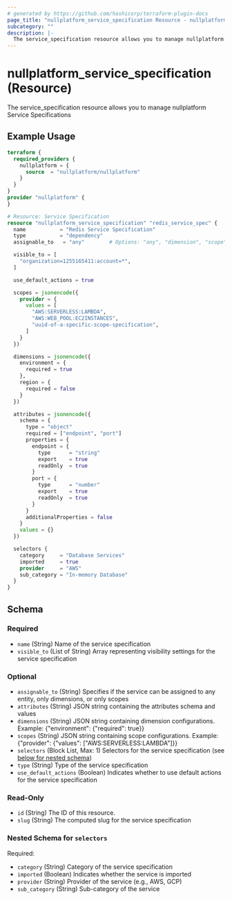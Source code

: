 ```yaml
---
# generated by https://github.com/hashicorp/terraform-plugin-docs
page_title: "nullplatform_service_specification Resource - nullplatform"
subcategory: ""
description: |-
  The service_specification resource allows you to manage nullplatform Service Specifications
---
```


# nullplatform_service_specification (Resource)

The service_specification resource allows you to manage nullplatform Service Specifications

## Example Usage

```terraform
terraform {
  required_providers {
    nullplatform = {
      source  = "nullplatform/nullplatform"
    }
  }
}
provider "nullplatform" {
}

# Resource: Service Specification
resource "nullplatform_service_specification" "redis_service_spec" {
  name           = "Redis Service Specification"
  type           = "dependency"
  assignable_to   = "any"        # Options: "any", "dimension", "scope"

  visible_to = [
    "organization=1255165411:account=*",
  ]

  use_default_actions = true

  scopes = jsonencode({
    provider = {
      values = [
        "AWS:SERVERLESS:LAMBDA",
        "AWS:WEB_POOL:EC2INSTANCES",
        "uuid-of-a-specific-scope-specification",
      ]
    }
  })

  dimensions = jsonencode({
    environment = {
      required = true
    },
    region = {
      required = false
    }
  })

  attributes = jsonencode({
    schema = {
      type = "object"
      required = ["endpoint", "port"]
      properties = {
        endpoint = {
          type      = "string"
          export    = true
          readOnly  = true
        }
        port = {
          type      = "number"
          export    = true
          readOnly  = true
        }
      }
      additionalProperties = false
    }
    values = {}
  })

  selectors {
    category     = "Database Services"
    imported     = true
    provider     = "AWS"
    sub_category = "In-memory Database"
  }
}
```

<!-- schema generated by tfplugindocs -->
## Schema

### Required

- `name` (String) Name of the service specification
- `visible_to` (List of String) Array representing visibility settings for the service specification

### Optional

- `assignable_to` (String) Specifies if the service can be assigned to any entity, only dimensions, or only scopes
- `attributes` (String) JSON string containing the attributes schema and values
- `dimensions` (String) JSON string containing dimension configurations. Example: {"environment": {"required": true}}
- `scopes` (String) JSON string containing scope configurations. Example: {"provider": {"values": ["AWS:SERVERLESS:LAMBDA"]}}
- `selectors` (Block List, Max: 1) Selectors for the service specification (see [below for nested schema](#nestedblock--selectors))
- `type` (String) Type of the service specification
- `use_default_actions` (Boolean) Indicates whether to use default actions for the service specification

### Read-Only

- `id` (String) The ID of this resource.
- `slug` (String) The computed slug for the service specification

<a id="nestedblock--selectors"></a>
### Nested Schema for `selectors`

Required:

- `category` (String) Category of the service specification
- `imported` (Boolean) Indicates whether the service is imported
- `provider` (String) Provider of the service (e.g., AWS, GCP)
- `sub_category` (String) Sub-category of the service
